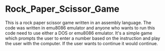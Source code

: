 # Rock_Paper_Scissor_Game
This is a rock paper scissor game written in an assembly language. The code was written in emu8086 emulator and anyone who wants to run this code need to use either a DOS or emu8086 emulator. It's a simple game which prompts the user to enter a number based on the instruction and play the user with the computer. If the user wants to continue it would continue.